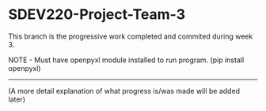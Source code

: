 # SDEV220-Project-Team-3
This branch is the progressive
work completed and commited 
during week 3. 

NOTE - Must have openpyxl module installed to run program.
(pip install openpyxl)

***

(A more detail explanation of what progress is/was made
will be added later)
